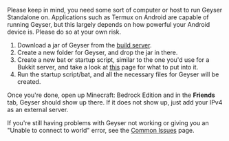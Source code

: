Please keep in mind, you need some sort of computer or host to run Geyser Standalone on. Applications such as Termux on Android are capable of running Geyser, but this largely depends on how powerful your Android device is. Please do so at your own risk.

1. Download a jar of Geyser from the [build server](https://ci.nukkitx.com/job/Geyser/job/master/).
2. Create a new folder for Geyser, and drop the jar in there.
3. Create a new bat or startup script, similar to the one you'd use for a Bukkit server, and take a look at [this](Creating-a-Startup-Script) page for what to put into it.
4. Run the startup script/bat, and all the necessary files for Geyser will be created.

Once you're done, open up Minecraft: Bedrock Edition and in the **Friends** tab, Geyser should show up there. If it does not show up, just add your IPv4 as an external server. 

If you're still having problems with Geyser not working or giving you an "Unable to connect to world" error, see the [Common Issues](Common-Issues) page.